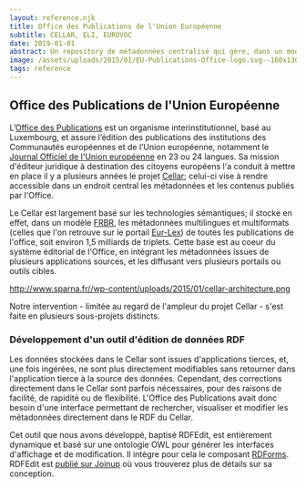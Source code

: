 ```yaml
---
layout: reference.njk
title: Office des Publications de l'Union Européenne
subtitle: CELLAR, ELI, EUROVOC
date: 2019-01-01
abstract: Un repository de métadonnées centralisé qui gère, dans un modèle FRBR, les métadonnées multilingues et multiformats des publications de l'UE.
image: /assets/uploads/2015/01/EU-Publications-Office-logo.svg--160x130.png
tags: reference
---
```


## Office des Publications de l'Union Européenne

L’[Office des Publications](http://publications.europa.eu/) est un organisme interinstitutionnel, basé au Luxembourg, et assure l’édition des publications des institutions des Communautés européennes et de l’Union européenne, notamment le [Journal Officiel de l'Union européenne](http://eur-lex.europa.eu/oj/direct-access.html) en 23 ou 24 langues. Sa mission d'éditeur juridique à destination des citoyens européens l'a conduit à mettre en place il y a plusieurs années le projet [Cellar](http://www.w3.org/International/multilingualweb/luxembourg/slides/41-schmitz.pdf); celui-ci vise à rendre accessible dans un endroit central les métadonnées et les contenus publiés par l'Office.

Le Cellar est largement basé sur les technologies sémantiques; il stocke en effet, dans un modèle [FRBR](http://fr.wikipedia.org/wiki/Sp%C3%A9cifications_fonctionnelles_des_notices_bibliographiques), les métadonnées multilingues et multiformats (celles que l'on retrouve sur le portail [Eur-Lex](http://eur-lex.europa.eu/)) de toutes les publications de l'office, soit environ 1,5 milliards de triplets. Cette base est au coeur du système éditorial de l'Office, en intégrant les métadonnées issues de plusieurs applications sources, et les diffusant vers plusieurs portails ou outils cibles.

http://www.sparna.fr//wp-content/uploads/2015/01/cellar-architecture.png


Notre intervention - limitée au regard de l'ampleur du projet Cellar - s'est faite en plusieurs sous-projets distincts.

### Développement d'un outil d'édition de données RDF

Les données stockées dans le Cellar sont issues d'applications tierces, et, une fois ingérées, ne sont plus directement modifiables sans retourner dans l'application tierce à la source des données. Cependant, des corrections directement dans le Cellar sont parfois nécessaires, pour des raisons de facilité, de rapidité ou de flexibilité. L'Office des Publications avait donc besoin d'une interface permettant de rechercher, visualiser et modifier les métadonnées directement dans le RDF du Cellar.

Cet outil que nous avons développé, baptisé RDFEdit, est entièrement dynamique et basé sur une ontologie OWL pour générer les interfaces d'affichage et de modification. Il intègre pour cela le composant [RDForms](http://rdforms.org/). RDFEdit est [publié sur Joinup](https://joinup.ec.europa.eu/software/rdfedit/description) où vous trouverez plus de détails sur sa conception.
